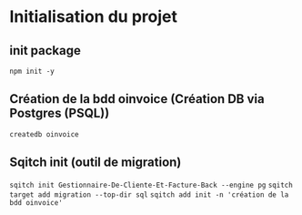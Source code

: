 # Initialisation du projet

## init package

`npm init -y`

## Création de la bdd oinvoice (Création DB via Postgres (PSQL))

`createdb oinvoice`

## Sqitch init (outil de migration)

`sqitch init Gestionnaire-De-Cliente-Et-Facture-Back --engine pg`
`sqitch target add migration --top-dir sql`
`sqitch add init -n 'création de la bdd oinvoice'`
